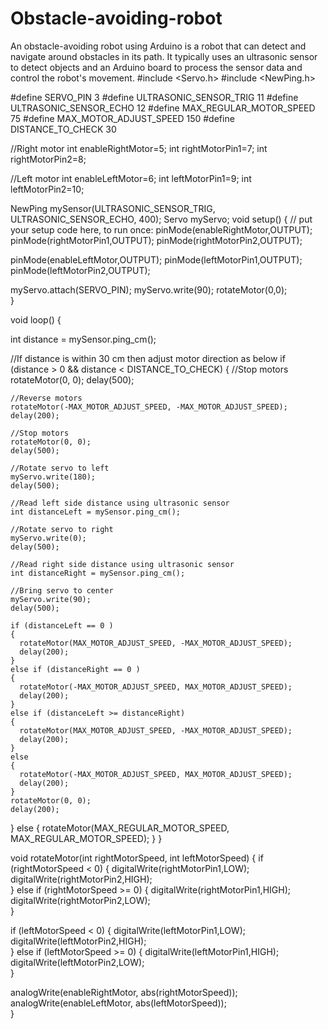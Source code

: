 # Obstacle-avoiding-robot
An obstacle-avoiding robot using Arduino is a robot that can detect and navigate around obstacles in its path. It typically uses an ultrasonic sensor to detect objects and an Arduino board to process the sensor data and control the robot's movement.
#include <Servo.h>
#include <NewPing.h>

#define SERVO_PIN 3
#define ULTRASONIC_SENSOR_TRIG 11
#define ULTRASONIC_SENSOR_ECHO 12
#define MAX_REGULAR_MOTOR_SPEED 75
#define MAX_MOTOR_ADJUST_SPEED 150
#define DISTANCE_TO_CHECK 30

//Right motor
int enableRightMotor=5;
int rightMotorPin1=7;
int rightMotorPin2=8;

//Left motor
int enableLeftMotor=6;
int leftMotorPin1=9;
int leftMotorPin2=10;

NewPing mySensor(ULTRASONIC_SENSOR_TRIG, ULTRASONIC_SENSOR_ECHO, 400);
Servo myServo;
void setup()
{
  // put your setup code here, to run once:
  pinMode(enableRightMotor,OUTPUT);
  pinMode(rightMotorPin1,OUTPUT);
  pinMode(rightMotorPin2,OUTPUT);
  
  pinMode(enableLeftMotor,OUTPUT);
  pinMode(leftMotorPin1,OUTPUT);
  pinMode(leftMotorPin2,OUTPUT);

  myServo.attach(SERVO_PIN);
  myServo.write(90);
  rotateMotor(0,0);   
}

void loop()
{

  int distance = mySensor.ping_cm();

  //If distance is within 30 cm then adjust motor direction as below
  if (distance > 0 && distance < DISTANCE_TO_CHECK)
  {
    //Stop motors
    rotateMotor(0, 0);
    delay(500);  
       
    //Reverse motors
    rotateMotor(-MAX_MOTOR_ADJUST_SPEED, -MAX_MOTOR_ADJUST_SPEED);        
    delay(200);
    
    //Stop motors
    rotateMotor(0, 0);
    delay(500);
    
    //Rotate servo to left    
    myServo.write(180);
    delay(500);

    //Read left side distance using ultrasonic sensor
    int distanceLeft = mySensor.ping_cm();    

    //Rotate servo to right
    myServo.write(0);    
    delay(500);    

    //Read right side distance using ultrasonic sensor   
    int distanceRight = mySensor.ping_cm();

    //Bring servo to center
    myServo.write(90); 
    delay(500);        
    
    if (distanceLeft == 0 )
    {
      rotateMotor(MAX_MOTOR_ADJUST_SPEED, -MAX_MOTOR_ADJUST_SPEED);
      delay(200);
    }
    else if (distanceRight == 0 )
    {
      rotateMotor(-MAX_MOTOR_ADJUST_SPEED, MAX_MOTOR_ADJUST_SPEED);
      delay(200);
    }
    else if (distanceLeft >= distanceRight)
    {
      rotateMotor(MAX_MOTOR_ADJUST_SPEED, -MAX_MOTOR_ADJUST_SPEED);
      delay(200);
    }
    else
    {
      rotateMotor(-MAX_MOTOR_ADJUST_SPEED, MAX_MOTOR_ADJUST_SPEED);
      delay(200);      
    }
    rotateMotor(0, 0);    
    delay(200);     
  }
  else
  {
    rotateMotor(MAX_REGULAR_MOTOR_SPEED, MAX_REGULAR_MOTOR_SPEED);
  }
}


void rotateMotor(int rightMotorSpeed, int leftMotorSpeed)
{
  if (rightMotorSpeed < 0)
  {
    digitalWrite(rightMotorPin1,LOW);
    digitalWrite(rightMotorPin2,HIGH);    
  }
  else if (rightMotorSpeed >= 0)
  {
    digitalWrite(rightMotorPin1,HIGH);
    digitalWrite(rightMotorPin2,LOW);      
  }

  if (leftMotorSpeed < 0)
  {
    digitalWrite(leftMotorPin1,LOW);
    digitalWrite(leftMotorPin2,HIGH);    
  }
  else if (leftMotorSpeed >= 0)
  {
    digitalWrite(leftMotorPin1,HIGH);
    digitalWrite(leftMotorPin2,LOW);      
  }

  analogWrite(enableRightMotor, abs(rightMotorSpeed));
  analogWrite(enableLeftMotor, abs(leftMotorSpeed));    
}
